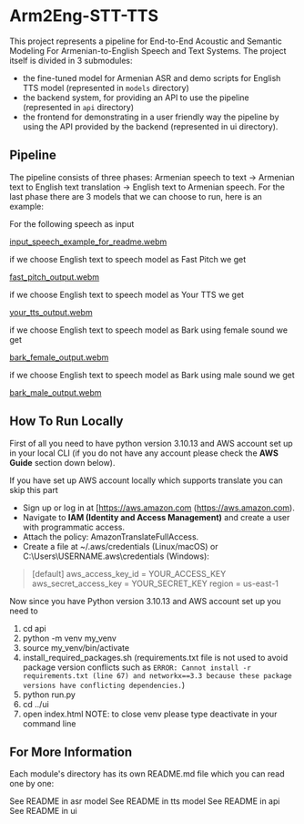 # Arm2Eng-STT-TTS

This project represents a pipeline for End-to-End Acoustic and Semantic Modeling For Armenian-to-English Speech and Text Systems. The project itself is divided in 3 submodules:

* the fine-tuned model for Armenian ASR and demo scripts for English TTS model (represented in `models` directory)
* the backend system, for providing an API to use the pipeline (represented in `api` directory)
* the frontend for demonstrating in a user friendly way the pipeline by using the API provided by the backend (represented in ui directory).

## Pipeline

The pipeline consists of three phases: Armenian speech to text -> Armenian text to English text translation -> English text to Armenian speech. For the last phase there are 3 models that we can choose to run, here is an example:

For the following speech as input

[input_speech_example_for_readme.webm](https://github.com/user-attachments/assets/6968a6e6-bc74-4f14-b5d1-395de7defb6e)

if we choose English text to speech model as Fast Pitch we get

[fast_pitch_output.webm](https://github.com/user-attachments/assets/192e82fe-6cd1-4cec-ae0a-42d8062223d4)

if we choose English text to speech model as Your TTS we get

[your_tts_output.webm](https://github.com/user-attachments/assets/f8a797dd-640f-47ff-8a17-ffd1d0115814)

if we choose English text to speech model as Bark using female sound we get

[bark_female_output.webm](https://github.com/user-attachments/assets/1497a306-9f33-433e-8724-1bc106cca038)

if we choose English text to speech model as Bark using male sound we get

[bark_male_output.webm](https://github.com/user-attachments/assets/eeeb8bb7-692b-4406-8678-9b16481cbab6)

## How To Run Locally
First of all you need to have python version 3.10.13 and AWS account set up in your local CLI (if you do not have any account please check the **AWS Guide** section down below).

If you have set up AWS account locally which supports translate you can skip this part
- Sign up or log in at [https://aws.amazon.com (https://aws.amazon.com).
- Navigate to **IAM (Identity and Access Management)** and create a user with programmatic access.
- Attach the policy: AmazonTranslateFullAccess.
- Create a file at ~/.aws/credentials (Linux/macOS) or C:\Users\USERNAME\.aws\credentials (Windows):
> [default]
aws_access_key_id = YOUR_ACCESS_KEY
aws_secret_access_key = YOUR_SECRET_KEY
region = us-east-1

Now since you have Python version 3.10.13 and AWS account set up you need to
1) cd api
2) python -m venv my_venv
3) source my_venv/bin/activate
4) install_required_packages.sh (requirements.txt file is not used to avoid package version conflicts such as `ERROR: Cannot install -r requirements.txt (line 67) and networkx==3.3 because these package versions have conflicting dependencies.`)
5) python run.py
6) cd ../ui
7) open index.html
NOTE: to close venv please type deactivate in your command line

## For More Information
Each module's directory has its own README.md file which you can read one by one:

See README in asr model
See README in tts model
See README in api
See README in ui
